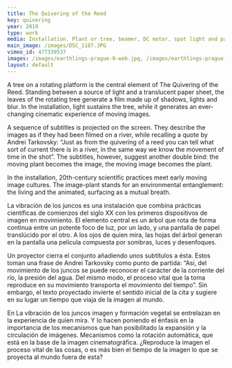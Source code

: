 ```yaml
---
title: The Quivering of the Reed
key: quivering
year: 2019
type: work
media: Installation. Plant or tree, beamer, DC motor, spot light and paper screen. Variable dimensions.
main_image: /images/DSC_1187.JPG
vimeo_id: 477339537
images: /images/earthlings-prague-0-web.jpg, /images/earthlings-prague-1-web.jpg, /images/earthlings-prague-2-web.jpg, /images/AGF-The_Quivering_of_the_Reed-vertical2-ElInstanteFundacion-Madrid-September-2020-web.JPG, /images/AGF-The_Quivering_of_the_Reed-sequence-ElInstanteFundacion-Madrid-September-2020.jpg, /images/AGF-The_Quivering_of_the_Reed-rear-ElInstanteFundacion-Madrid-September-2020-web.JPG, /images/AGF-The_Quivering_of_the_Reed-verticalgreen-ElInstanteFundacion-Madrid-September-2020-web.JPG, /images/quivering-948-1.jpg,/images/quivering-948-5.jpg,/images/quivering-948-3.jpg,/images/quivering-948-4.jpg,/images/quivering-948-2.jpg, /images/20190705_122039.jpg
layout: default
---
```




<div class="en">
<p>A tree on a rotating platform is the central element of The Quivering of the Reed. Standing between a source of light and a translucent paper sheet, the leaves of the rotating tree generate a film made up of shadows, lights and blur. In the installation, light sustains the tree, while it generates an ever-changing cinematic experience of moving images.
</p>	
<p>A sequence of subtitles is projected on the screen. They describe the images as if they had been filmed on a river, while recalling a quote by Andrei Tarkovsky: “Just as from the quivering of a reed you can tell what sort of current there is in a river, in the same way we know the movement of time in the shot”. The subtitles, however, suggest another double bind: the moving plant becomes the image, the moving image becomes the plant.</p>
<p>In the installation, 20th-century scientific practices meet early moving image cultures. The image-plant stands for an environmental entanglement: the living and the animated, surfacing as a mutual breath.</p>
</div>

<div class="es">
<p>La vibración de los juncos es una instalación que combina prácticas científicas de comienzos del siglo XX con los primeros dispositivos de imagen en movimiento. El elemento central es un árbol que rota de forma continua entre un potente foco de luz, por un lado, y una pantalla de papel translúcido por el otro. A los ojos de quien mira, las hojas del árbol generan en la pantalla una película compuesta por sombras, luces y desenfoques.</p>
<p>Un proyector cierra el conjunto añadiendo unos subtítulos a ésta. Estos toman una frase de Andrei Tarkovsky como punto de partida: “Así, del movimiento de los juncos se puede reconocer el carácter de la corriente del río, la presión del agua. Del mismo modo, el proceso vital que la toma reproduce en su movimiento transporta el movimiento del tiempo”. Sin embargo, el texto proyectado invierte el sentido inicial de la cita y sugiere en su lugar un tiempo que viaja de la imagen al mundo.</p>
<p>En La vibración de los juncos imagen y formación vegetal se entrelazan en la experiencia de quien mira. Y lo hacen poniendo el énfasis en la importancia de los mecanismos que han posibilitado la expansión y la circulación de imágenes. Mecanismos como la rotación automática, que está en la base de la imagen cinematográfica. ¿Reproduce la imagen el proceso vital de las cosas, o es más bien el tiempo de la imagen lo que se proyecta al mundo fuera de esta?</p>
</div>